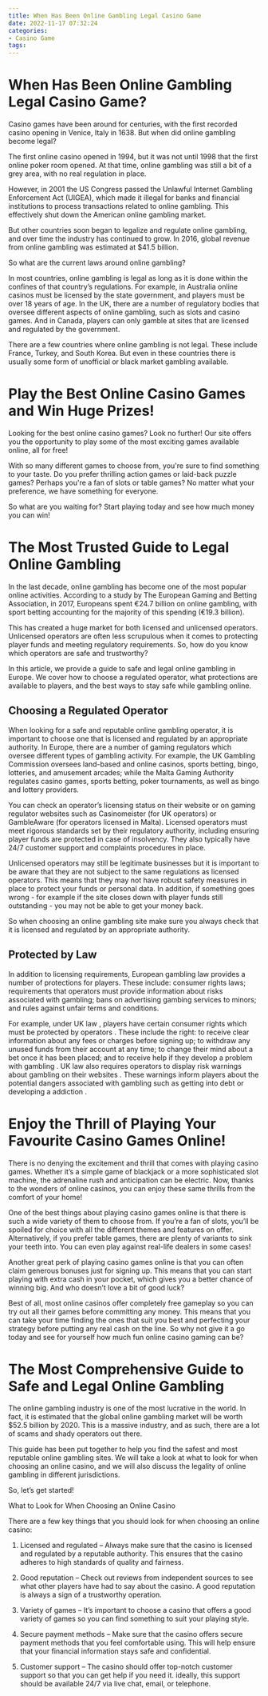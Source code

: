 ```yaml
---
title: When Has Been Online Gambling Legal Casino Game
date: 2022-11-17 07:32:24
categories:
- Casino Game
tags:
---
```



#  When Has Been Online Gambling Legal Casino Game?

Casino games have been around for centuries, with the first recorded casino opening in Venice, Italy in 1638. But when did online gambling become legal?

The first online casino opened in 1994, but it was not until 1998 that the first online poker room opened. At that time, online gambling was still a bit of a grey area, with no real regulation in place.

However, in 2001 the US Congress passed the Unlawful Internet Gambling Enforcement Act (UIGEA), which made it illegal for banks and financial institutions to process transactions related to online gambling. This effectively shut down the American online gambling market.

But other countries soon began to legalize and regulate online gambling, and over time the industry has continued to grow. In 2016, global revenue from online gambling was estimated at $41.5 billion.

So what are the current laws around online gambling?

In most countries, online gambling is legal as long as it is done within the confines of that country’s regulations. For example, in Australia online casinos must be licensed by the state government, and players must be over 18 years of age. In the UK, there are a number of regulatory bodies that oversee different aspects of online gambling, such as slots and casino games. And in Canada, players can only gamble at sites that are licensed and regulated by the government.

There are a few countries where online gambling is not legal. These include France, Turkey, and South Korea. But even in these countries there is usually some form of unofficial or black market gambling available.

#  Play the Best Online Casino Games and Win Huge Prizes!

Looking for the best online casino games? Look no further! Our site offers you the opportunity to play some of the most exciting games available online, all for free!

With so many different games to choose from, you're sure to find something to your taste. Do you prefer thrilling action games or laid-back puzzle games? Perhaps you're a fan of slots or table games? No matter what your preference, we have something for everyone.

So what are you waiting for? Start playing today and see how much money you can win!

#  The Most Trusted Guide to Legal Online Gambling

In the last decade, online gambling has become one of the most popular online activities. According to a study by The European Gaming and Betting Association, in 2017, Europeans spent €24.7 billion on online gambling, with sport betting accounting for the majority of this spending (€19.3 billion).

This has created a huge market for both licensed and unlicensed operators. Unlicensed operators are often less scrupulous when it comes to protecting player funds and meeting regulatory requirements. So, how do you know which operators are safe and trustworthy?

In this article, we provide a guide to safe and legal online gambling in Europe. We cover how to choose a regulated operator, what protections are available to players, and the best ways to stay safe while gambling online.

## Choosing a Regulated Operator

When looking for a safe and reputable online gambling operator, it is important to choose one that is licensed and regulated by an appropriate authority. In Europe, there are a number of gaming regulators which oversee different types of gambling activity. For example, the UK Gambling Commission oversees land-based and online casinos, sports betting, bingo, lotteries, and amusement arcades; while the Malta Gaming Authority regulates casino games, sports betting, poker tournaments, as well as bingo and lottery providers.

You can check an operator’s licensing status on their website or on gaming regulator websites such as Casinomeister (for UK operators) or GambleAware (for operators licensed in Malta). Licensed operators must meet rigorous standards set by their regulatory authority, including ensuring player funds are protected in case of insolvency. They also typically have 24/7 customer support and complaints procedures in place.

Unlicensed operators may still be legitimate businesses but it is important to be aware that they are not subject to the same regulations as licensed operators. This means that they may not have robust safety measures in place to protect your funds or personal data. In addition, if something goes wrong - for example if the site closes down with player funds still outstanding - you may not be able to get your money back.

So when choosing an online gambling site make sure you always check that it is licensed and regulated by an appropriate authority.

## Protected by Law

In addition to licensing requirements, European gambling law provides a number of protections for players. These include: consumer rights laws; requirements that operators must provide information about risks associated with gambling; bans on advertising gambing services to minors; and rules against unfair terms and conditions.

For example, under UK law , players have certain consumer rights which must be protected by operators . These include the right: to receive clear information about any fees or charges before signing up; to withdraw any unused funds from their account at any time; to change their mind about a bet once it has been placed; and to receive help if they develop a problem with gambling . UK law also requires operators to display risk warnings about gambling on their websites . These warnings inform players about the potential dangers associated with gambling such as getting into debt or developing a addiction .

















#  Enjoy the Thrill of Playing Your Favourite Casino Games Online!

There is no denying the excitement and thrill that comes with playing casino games. Whether it’s a simple game of blackjack or a more sophisticated slot machine, the adrenaline rush and anticipation can be electric. Now, thanks to the wonders of online casinos, you can enjoy these same thrills from the comfort of your home!

One of the best things about playing casino games online is that there is such a wide variety of them to choose from. If you’re a fan of slots, you’ll be spoiled for choice with all the different themes and features on offer. Alternatively, if you prefer table games, there are plenty of variants to sink your teeth into. You can even play against real-life dealers in some cases!

Another great perk of playing casino games online is that you can often claim generous bonuses just for signing up. This means that you can start playing with extra cash in your pocket, which gives you a better chance of winning big. And who doesn’t love a bit of good luck?

Best of all, most online casinos offer completely free gameplay so you can try out all their games before committing any money. This means that you can take your time finding the ones that suit you best and perfecting your strategy before putting any real cash on the line. So why not give it a go today and see for yourself how much fun online casino gaming can be?

#  The Most Comprehensive Guide to Safe and Legal Online Gambling

The online gambling industry is one of the most lucrative in the world. In fact, it is estimated that the global online gambling market will be worth $52.5 billion by 2020. This is a massive industry, and as such, there are a lot of scams and shady operators out there.

This guide has been put together to help you find the safest and most reputable online gambling sites. We will take a look at what to look for when choosing an online casino, and we will also discuss the legality of online gambling in different jurisdictions.

So, let’s get started!

What to Look for When Choosing an Online Casino

There are a few key things that you should look for when choosing an online casino:

1. Licensed and regulated – Always make sure that the casino is licensed and regulated by a reputable authority. This ensures that the casino adheres to high standards of quality and fairness.

2. Good reputation – Check out reviews from independent sources to see what other players have had to say about the casino. A good reputation is always a sign of a trustworthy operation.

3. Variety of games – It’s important to choose a casino that offers a good variety of games so you can find something to suit your playing style.

4. Secure payment methods – Make sure that the casino offers secure payment methods that you feel comfortable using. This will help ensure that your financial information stays safe and confidential.

5. Customer support – The casino should offer top-notch customer support so that you can get help if you need it. ideally, this support should be available 24/7 via live chat, email, or telephone.